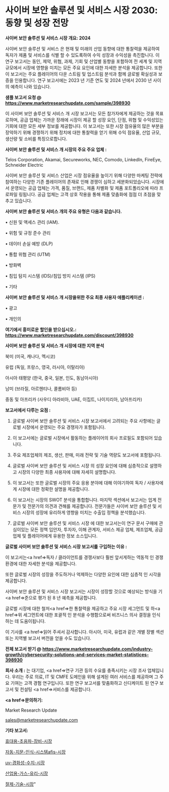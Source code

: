 # 사이버 보안 솔루션 및 서비스 시장 2030: 동향 및 성장 전망

<strong>사이버 보안 솔루션 및 서비스 시장 개요: 2024</strong>

사이버 보안 솔루션 및 서비스 은 현재 및 미래의 산업 동향에 대한 통찰력을 제공하여 독자가 제품 및 서비스를 식별 할 수 있도록하여 수익 성장과 수익성을 촉진합니다. 이 연구 보고서는 동인, 제약, 위협, 과제, 기회 및 산업별 동향을 포함하여 전 세계 및 지역 규모에서 시장에 영향을 미치는 모든 주요 요인에 대한 자세한 분석을 제공합니다. 또한이 보고서는 주요 플레이어의 다운 스트림 및 업스트림 분석과 함께 글로벌 확실성과 보증을 인용합니다. 연구 보고서에는 2023 년 기준 연도 및 2024 년에서 2030 년 사이의 예측이 나와 있습니다.



<strong>샘플 보고서 요청 @ <a href=https://www.marketresearchupdate.com/sample/398930>https://www.marketresearchupdate.com/sample/398930</a></strong>

이 사이버 보안 솔루션 및 서비스 개 시장 보고서는 모든 참가자에게 제공하는 것을 목표로하며, 공급 업체는 가까운 장래에 시장이 제공 할 성장 요인, 단점, 위협 및 수익성있는 기회에 대한 모든 세부 정보를 제공합니다. 이 보고서는 또한 시장 점유율의 많은 부분을 장악하기 위해 경쟁하기 위해 정치에 대한 통찰력을 얻기 위해 수익 점유율, 산업 규모, 생산량 및 소비를 특징으로합니다.



<strong>사이버 보안 솔루션 및 서비스 개 시장의 주요 주요 업체 :</strong>

Telos Corporation, Akamai, Secureworks, NEC, Comodo, LinkedIn, FireEye, Schneider Electric

사이버 보안 솔루션 및 서비스 산업은 시장 점유율을 높이기 위해 다양한 마케팅 전략에 참여하는 다양한 기존 플레이어의 존재로 인해 경쟁이 심하고 세분화되었습니다. 시장에서 운영되는 공급 업체는 가격, 품질, 브랜드, 제품 차별화 및 제품 포트폴리오에 따라 프로파일 링됩니다. 공급 업체는 고객 상호 작용을 통해 제품 맞춤화에 점점 더 초점을 맞추고 있습니다.



<strong>사이버 보안 솔루션 및 서비스 개의 주요 유형은 다음과 같습니다.</strong>

• 신원 및 액세스 관리 (IAM).

• 위험 및 규정 준수 관리

• 데이터 손실 예방 (DLP)

• 통합 위협 관리 (UTM)

• 방화벽

• 침입 탐지 시스템 (IDS)/침입 방지 시스템 (IPS)

• 기타



<strong>사이버 보안 솔루션 및 서비스 개 시장을위한 주요 최종 사용자 애플리케이션 :</strong>

• 광고

• 개인의



<strong>여기에서 흥미로운 할인을 받으십시오.: <a href=https://www.marketresearchupdate.com/discount/398930>https://www.marketresearchupdate.com/discount/398930</a></strong>



<strong>사이버 보안 솔루션 및 서비스 개 시장에 대한 지역 분석</strong>

북미 (미국, 캐나다, 멕시코)

유럽 (독일, 프랑스, 영국, 러시아, 이탈리아)

아시아 태평양 (한국, 중국, 일본, 인도, 동남아시아)

남미 (브라질, 아르헨티나, 콜롬비아 등)

중동 및 아프리카 (사우디 아라비아, UAE, 이집트, 나이지리아, 남아프리카)



<strong>보고서에서 다루는 요점 :</strong>

1. 글로벌 사이버 보안 솔루션 및 서비스 시장 보고서에서 고려되는 주요 사항에는 글로벌 시장에서 운영되는 주요 경쟁자가 포함됩니다.

2. 이 보고서에는 글로벌 시장에서 활동하는 플레이어의 회사 프로필도 포함되어 있습니다.

3. 주요 제조업체의 제조, 생산, 판매, 미래 전략 및 기술 역량도 보고서에 포함됩니다.

4. 글로벌 사이버 보안 솔루션 및 서비스 시장 의 성장 요인에 대해 심층적으로 설명하고 시장의 다양한 최종 사용자에 대해 자세히 설명합니다.

5. 이 보고서는 또한 글로벌 시장의 주요 응용 분야에 대해 이야기하여 독자 / 사용자에게 시장에 대한 정확한 설명을 제공합니다.

6. 이 보고서는 시장의 SWOT 분석을 통합합니다. 마지막 섹션에서 보고서는 업계 전문가 및 전문가의 의견과 견해를 제공합니다. 전문가들은 사이버 보안 솔루션 및 서비스 시장의 성장에 유리하게 영향을 미치는 수출입 정책을 분석했습니다.

7. 글로벌 사이버 보안 솔루션 및 서비스 시장 에 대한 보고서는이 연구 문서 구매에 관심이있는 모든 정책 입안자, 투자자, 이해 관계자, 서비스 제공 업체, 제조업체, 공급 업체 및 플레이어에게 유용한 정보 소스입니다.



<strong>글로벌 사이버 보안 솔루션 및 서비스 시장 보고서를 구입하는 이유 :</strong>

이 보고서는<a href=>독자 / 클</a>라이언트를 경쟁사보다 훨씬 앞서게하는 역동적 인 경쟁 환경에 대한 자세한 분석을 제공합니다.

또한 글로벌 시장의 성장을 주도하거나 억제하는 다양한 요인에 대한 심층적 인 시각을 제공합니다.

사이버 보안 솔루션 및 서비스 시장 보고서는 시장이 성장할 것으로 예상되는 방식을 기<a href=>준으로</a> 평가 된 8 년 예측을 제공합니다.

글로벌 시장에 대한 철저<a href=>한 통찰력</a>을 제공하고 주요 시장 세그먼트 및 하<a href=>위 세그</a>먼트에 대한 포괄적 인 분석을 수행함으로써 비즈니스 의사 결정을 인식하는 데 도움이됩니다.

이 기사를 <a href=>읽어 주</a>셔서 감사합니다. 아시아, 미국, 유럽과 같은 개별 장별 섹션 또는 지역별 보고서 버전을 얻을 수도 있습니다.



<strong>전체 보고서 받기 @ <a href=https://www.marketresearchupdate.com/industry-growth/cybersecurity-solutions-and-services-market-statistices-398930>https://www.marketresearchupdate.com/industry-growth/cybersecurity-solutions-and-services-market-statistices-398930</a></strong>



<strong>회사 소개 :</strong>
는 대기업, <a href=>연구 기</a>관 등의 수요를 충족시키는 시장 조사 업체입니다. 우리는 주로 의료, IT 및 CMFE 도메인을 위해 설계된 여러 서비스를 제공하며 그 주요 기여는 고객 경험 연구입니다. 또한 연구 보고서를 맞춤화하고 신디케이트 된 연구 보고서 및 컨설팅 <a href=>서비</a>스를 제공합니다.



<strong><a href=>문의하기:</a></strong>

Market Research Update

sales@marketresearchupdate.com



<strong>기타 보고서:</strong>

<a href=https://www.linkedin.com/pulse/휴대용-초음파-장비-시장-세분화-연구-및-목표-고객2029년-isdailynews/>휴대용-초음파-장비-시장</a>

<a href=https://www.linkedin.com/pulse/자동-지문-인식-시스템afis-시장-현재-및-미래-성장-2029-xssdf/>자동-지문-인식-시스템afis-시장</a>

<a href=https://www.linkedin.com/pulse/uv-경화성-수지-시장-진입-전략-및-위험-평가2029년-isdailynews-d1llf/>uv-경화성-수지-시장</a>

<a href=https://www.linkedin.com/pulse/산업용-가스-유리-시장-현재-및-미래-성장-2030-consumer-connection-compendium-ana-4khkf/>산업용-가스-유리-시장</a>

<a href=https://www.linkedin.com/pulse/절제-기술-시장-동향-및-성장-전망-analytics-avenue-adventures-24-ana-y3l4f/>절제-기술-시장</a>"
